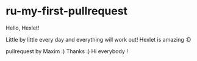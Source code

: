 # ru-my-first-pullrequest

Hello, Hexlet!

Little by little every day and everything will work out!
Hexlet is amazing :D

pullrequest by Maxim :)
Thanks :)
Hi everybody !

